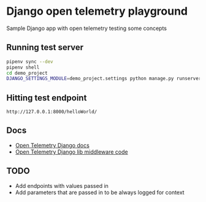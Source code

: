 # Django open telemetry playground

Sample Django app with open telemetry testing some concepts

## Running test server

```zsh
pipenv sync --dev
pipenv shell
cd demo_project
DJANGO_SETTINGS_MODULE=demo_project.settings python manage.py runserver --noreload
```

## Hitting test endpoint

`http://127.0.0.1:8000/helloWorld/`

## Docs
- [Open Telemetry Django docs](https://opentelemetry-python.readthedocs.io/en/stable/examples/django/README.html)
- [Open Telemetry Django lib middleware code](https://github.com/open-telemetry/opentelemetry-python-contrib/blob/ee4083982f5919e1366de62b9cf4dac28cc8a314/instrumentation/opentelemetry-instrumentation-django/src/opentelemetry/instrumentation/django/middleware/otel_middleware.py)

## TODO
- Add endpoints with values passed in
- Add parameters that are passed in to be always logged for context
